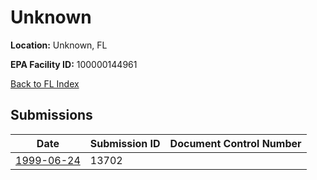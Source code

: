 # Unknown

**Location:** Unknown, FL

**EPA Facility ID:** 100000144961

[Back to FL Index](../../index.md)

## Submissions

| Date | Submission ID | Document Control Number |
|------|--------------|-------------------------|
| [1999-06-24](submissions/13702.md) | 13702 |  |
